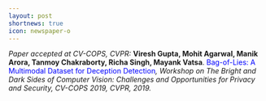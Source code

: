 ```yaml
---
layout: post
shortnews: true
icon: newspaper-o
---
```

<i>Paper accepted at CV-COPS, CVPR:</i> <b>Viresh Gupta, Mohit Agarwal, Manik Arora, Tanmoy Chakraborty, Richa Singh, Mayank Vatsa</b>. <font color="blue">Bag-of-Lies: A Multimodal Dataset for Deception Detection</font><i>, Workshop on The Bright and Dark Sides of Computer Vision: Challenges and Opportunities for Privacy and Security, CV-COPS 2019, CVPR, 2019.